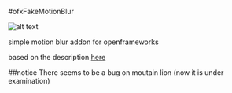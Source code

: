 #ofxFakeMotionBlur

  ![alt text](https://raw.github.com/torutoru/ofxFakeMotionBlur/master/img/ss.png)

  simple motion blur addon for openframeworks

  based on the description [here](http://www.gamedev.net/topic/529351-glsl-motion-blur/page__p__4428596#entry4428596)

##notice
  There seems to be a bug on moutain lion (now it is under examination)
